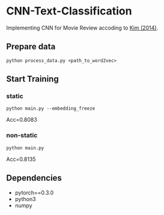 # CNN-Text-Classification
Implementing CNN for Movie Review accoding to [Kim (2014)](https://arxiv.org/abs/1408.5882).

## Prepare data
```
python process_data.py <path_to_word2vec>
```

## Start Training
### static
```
python main.py --embedding_freeze
```
Acc=0.8083
### non-static
```
python main.py
```
Acc=0.8135
## Dependencies ##
* pytorch==0.3.0
* python3
* numpy